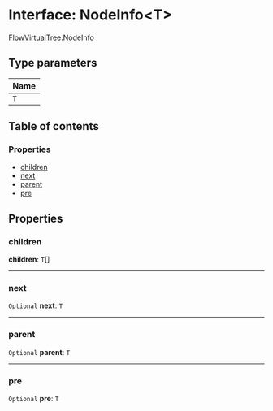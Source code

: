 # Interface: NodeInfo\<T>

[FlowVirtualTree](/en/auto-docs/editor/modules/FlowVirtualTree.md).NodeInfo

## Type parameters

| Name |
| :------ |
| `T` |

## Table of contents

### Properties

* [children](/en/auto-docs/editor/interfaces/FlowVirtualTree.NodeInfo.md#children)
* [next](/en/auto-docs/editor/interfaces/FlowVirtualTree.NodeInfo.md#next)
* [parent](/en/auto-docs/editor/interfaces/FlowVirtualTree.NodeInfo.md#parent)
* [pre](/en/auto-docs/editor/interfaces/FlowVirtualTree.NodeInfo.md#pre)

## Properties

### children

**children**: `T`\[]

***

### next

`Optional` **next**: `T`

***

### parent

`Optional` **parent**: `T`

***

### pre

`Optional` **pre**: `T`
